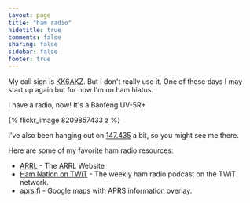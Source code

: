 ```yaml
---
layout: page
title: "ham radio"
hidetitle: true
comments: false
sharing: false
sidebar: false
footer: true
---
```


My call sign is [KK6AKZ][qrz-KK6AKZ]. But I don't really use it. One of these days I may start up again but for now I'm on ham hiatus.

I have a radio, now! It's a Baofeng UV-5R+

{% flickr_image 8209857433 z %}

I've also been hanging out on [147.435][435repeaterorg] a bit, so you might see me there.


Here are some of my favorite ham radio resources:

* [ARRL][arrl] - The ARRL Website
* [Ham Nation on TWiT][hamnation] - The weekly ham radio podcast on the TWiT network.
* [aprs.fi][aprs.fi] - Google maps with APRS information overlay.


[qrz-KK6AKZ]: http://qrz.com/db/KK6AKZ "KK6AKZ at qrz.com"
[arrl]: http://arrl.org "ARRL Website"
[aprs.fi]: http://aprs.fi "APRS Google Maps Overlay"
[hamnation]: http://twit.tv/hn "Ham Nation at TWiT"
[435repeaterorg]: http://435repeater.org/ "Legendary 435 Repeater"


